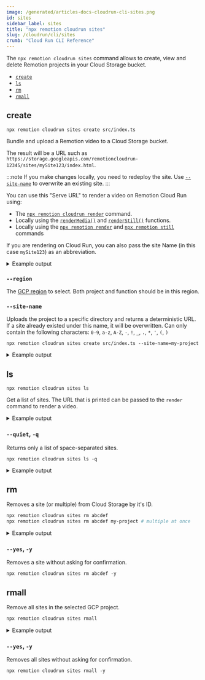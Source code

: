 ```yaml
---
image: /generated/articles-docs-cloudrun-cli-sites.png
id: sites
sidebar_label: sites
title: "npx remotion cloudrun sites"
slug: /cloudrun/cli/sites
crumb: "Cloud Run CLI Reference"
---
```


The `npx remotion cloudrun sites` command allows to create, view and delete Remotion projects in your Cloud Storage bucket.

- [`create`](#create)
- [`ls`](#ls)
- [`rm`](#rm)
- [`rmall`](#rmall)

## create

```
npx remotion cloudrun sites create src/index.ts
```

Bundle and upload a Remotion video to a Cloud Storage bucket.

The result will be a URL such as `https://storage.googleapis.com/remotioncloudrun-12345/sites/mySite123/index.html`.

:::note
If you make changes locally, you need to redeploy the site. Use [`--site-name`](#--site-name) to overwrite an existing site.
:::

You can use this "Serve URL" to render a video on Remotion Cloud Run using:

- The [`npx remotion cloudrun render`](/docs/cloudrun/cli/render) command.
- Locally using the [`renderMedia()`](/docs/renderer/render-media) and [`renderStill()`](/docs/renderer/render-still) functions.
- Locally using the [`npx remotion render`](/docs/cli) and [`npx remotion still`](/docs/cli) commands

If you are rendering on Cloud Run, you can also pass the site Name (in this case `mySite123`) as an abbreviation.

<details>
<summary>
Example output
</summary>
<pre>
(1/3) [====================] Bundled video 3975ms<br/>
(2/3) [====================] Created bucket 457ms<br/>
(3/3) [====================] Uploaded to S3 25118ms<br/>
<br/>
Deployed to GCP Cloud Storage!<br/>
Serve URL: https://storage.googleapis.com/remotioncloudrun-12345/sites/mySite123/index.html<br/>
Site Name: mySite123<br/>
</pre>
</details>

### `--region`

The [GCP region](/docs/cloudrun/region-selection) to select. Both project and function should be in this region.

### `--site-name`

Uploads the project to a specific directory and returns a deterministic URL. If a site already existed under this name, it will be overwritten. Can only contain the following characters: `0-9`, `a-z`, `A-Z`, `-`, `!`, `_`, `.`, `*`, `'`, `(`, `)`

```
npx remotion cloudrun sites create src/index.ts --site-name=my-project
```

<details>
<summary>
Example output
</summary>
<pre>
(1/3) [====================] Bundled video 3975ms<br/>
(2/3) [====================] Created bucket 457ms<br/>
(3/3) [====================] Uploaded to S3 25118ms<br/>
<br/>
Deployed to GCP Cloud Storage!<br/>
Serve URL: https://storage.googleapis.com/remotioncloudrun-12345/sites/my-project/index.html<br/>
Site Name: my-project<br/>

</pre>
</details>

## ls

```
npx remotion cloudrun sites ls
```

Get a list of sites. The URL that is printed can be passed to the `render` command to render a video.

<details>
<summary>
Example output
</summary>
<pre>
Site Name             Bucket                        Last updated<br/>
pr6fwglz05          remotioncloudrun-abcdefg        2021-12-02<br/>     
https://storage.googleapis.com/remotioncloudrun-abcdefg/sites/pr6fwglz05/index.html<br/><br/>   
testbed             remotioncloudrun-abcdefg        2021-12-02  <br/>
https://storage.googleapis.com/remotioncloudrun-abcdefg/sites/testbed/index.html<br/>
</pre>
</details>

### `--quiet`, `-q`

Returns only a list of space-separated sites.

```
npx remotion cloudrun sites ls -q
```

<details>
<summary>
Example output
</summary>
<pre>
pr6fwglz05 testbed<br/>
</pre>
</details>

## rm

Removes a site (or multiple) from Cloud Storage by it's ID.

```bash
npx remotion cloudrun sites rm abcdef
npx remotion cloudrun sites rm abcdef my-project # multiple at once
```

<details>
<summary>
Example output
</summary>
<pre>Site abcdef in bucket remotionlambda-gc1w0xbfzl: Delete? (Y/n): Y
<br/>Deleted site abcdef from bucket remotionlambda-gc1w0xbfzl.
<br/>
</pre>
</details>

### `--yes`, `-y`

Removes a site without asking for confirmation.

```
npx remotion cloudrun sites rm abcdef -y
```

## rmall

Remove all sites in the selected GCP project.

```bash
npx remotion cloudrun sites rmall
```

<details>
<summary>
Example output
</summary>
<pre>Site abcdef in bucket remotionlambda-gc1w0xbfzl: Delete? (Y/n): Y
<br/>Deleted site abcdef from bucket remotionlambda-gc1w0xbfzl.
<br/>
</pre>
</details>

### `--yes`, `-y`

Removes all sites without asking for confirmation.

```
npx remotion cloudrun sites rmall -y
```
